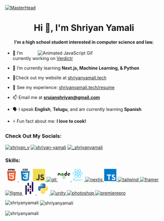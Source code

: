 [![MasterHead](https://i.imgur.com/cfuMtmK.png)](https://www.shriyanyamali.tech/)

<h1 align="center">Hi 👋, I'm Shriyan Yamali</h1>
<h4 align="center">I'm a high school student interested in computer science and law.</h4>
<img align="right" alt="Animated JavaScript Gif" width="400" src="https://media.giphy.com/media/JqmupuTVZYaQX5s094/giphy.gif">

- 🔭 I’m currently working on [Verdictr](https://verdictr.github.io/)

- 🌱 I’m currently learning **Next.js, Machine Learning, & Python**

- 🔗Check out my website at [shriyanyamali.tech](https://www.shriyanyamali.tech/)

- 📄 See my experience: [shriyanyamali.tech/resume](https://shriyanyamali.tech/resume)

- 📫 Email me at **srujanshriyan@gmail.com**

- 🗣️ I speak **English**, **Telugu**, and am currently learning **Spanish**

- ⚡ Fun fact about me: **I love to cook!**

<h3 align="left">Check Out My Socials:</h3>
<p align="left">
<a href="https://twitter.com/shriyan_y" target="blank"><img align="center" src="https://raw.githubusercontent.com/rahuldkjain/github-profile-readme-generator/master/src/images/icons/Social/twitter.svg" alt="shriyan_y" height="30" width="40" /></a>
<a href="https://linkedin.com/in/shriyan-yamali" target="blank"><img align="center" src="https://raw.githubusercontent.com/rahuldkjain/github-profile-readme-generator/master/src/images/icons/Social/linked-in-alt.svg" alt="shriyan-yamali" height="30" width="40" /></a>
<a href="https://instagram.com/_shriyanyamali" target="blank"><img align="center" src="https://raw.githubusercontent.com/rahuldkjain/github-profile-readme-generator/master/src/images/icons/Social/instagram.svg" alt="_shriyanyamali" height="30" width="40" /></a>
</p>

<h3 align="left">Skills:</h3>
<p align="left"> 
<a href="https://www.w3schools.com/html/" target="_blank" rel="noreferrer"> <img src="https://raw.githubusercontent.com/devicons/devicon/master/icons/html5/html5-original-wordmark.svg" alt="html5" width="40" height="40"/> </a>
<a href="https://www.w3schools.com/css/" target="_blank" rel="noreferrer"> <img src="https://raw.githubusercontent.com/devicons/devicon/master/icons/css3/css3-original-wordmark.svg" alt="css3" width="40" height="40"/> </a>
<a href="https://www.w3schools.com/js/DEFAULT.asp" target="_blank" rel="noreferrer"> <img src="https://raw.githubusercontent.com/devicons/devicon/master/icons/javascript/javascript-original.svg" alt="javascript" width="40" height="40"/> </a>
<a href="https://git-scm.com/" target="_blank" rel="noreferrer"> <img src="https://www.vectorlogo.zone/logos/git-scm/git-scm-icon.svg" alt="git" width="40" height="40"/> </a>
<a href="https://nodejs.org" target="_blank" rel="noreferrer"> <img src="https://raw.githubusercontent.com/devicons/devicon/master/icons/nodejs/nodejs-original-wordmark.svg" alt="nodejs" width="40" height="40"/> </a>
<a href="https://reactjs.org/" target="_blank" rel="noreferrer"> <img src="https://raw.githubusercontent.com/devicons/devicon/master/icons/react/react-original-wordmark.svg" alt="react" width="40" height="40"/> </a> 
<a href="https://nextjs.org/" target="_blank" rel="noreferrer"> <img src="https://miro.medium.com/v2/resize:fit:720/format:webp/1*yqQpg5pkNNY2NCdcmqVstw.png" alt="nextjs" width="40" height="40"/> </a>
<a href="https://www.typescriptlang.org/" target="_blank" rel="noreferrer"> <img src="https://raw.githubusercontent.com/devicons/devicon/master/icons/typescript/typescript-original.svg" alt="typescript" width="40" height="40"/> </a>
<a href="https://tailwindcss.com/" target="_blank" rel="noreferrer"> <img src="https://www.vectorlogo.zone/logos/tailwindcss/tailwindcss-icon.svg" alt="tailwind" width="40" height="40"/> </a>
<a href="https://www.framer.com/" target="_blank" rel="noreferrer"> <img src="https://www.vectorlogo.zone/logos/framer/framer-icon.svg" alt="framer" width="40" height="40"/> </a>
<a href="https://www.figma.com/" target="_blank" rel="noreferrer"> <img src="https://www.vectorlogo.zone/logos/figma/figma-icon.svg" alt="figma" width="40" height="40"/> </a>
<a href="https://pandas.pydata.org/" target="_blank" rel="noreferrer"> <img src="https://raw.githubusercontent.com/devicons/devicon/2ae2a900d2f041da66e950e4d48052658d850630/icons/pandas/pandas-original.svg" alt="pandas" width="40" height="40"/> </a>
<a href="https://www.python.org" target="_blank" rel="noreferrer"> <img src="https://raw.githubusercontent.com/devicons/devicon/master/icons/python/python-original.svg" alt="python" width="40" height="40"/> </a> 
<a href="https://unity.com/" target="_blank" rel="noreferrer"> <img src="https://www.vectorlogo.zone/logos/unity3d/unity3d-icon.svg" alt="unity" width="40" height="40"/> </a> 
<a href="https://www.adobe.com/products/premiere.html" target="_blank" rel="noreferrer"> <img src="https://upload.wikimedia.org/wikipedia/commons/a/af/Adobe_Photoshop_CC_icon.svg" alt="photoshop" width="40" height="40"/> </a> 
<a href="https://www.photoshop.com/en" target="_blank" rel="noreferrer"> <img src="https://upload.wikimedia.org/wikipedia/commons/4/40/Adobe_Premiere_Pro_CC_icon.svg" alt="premierepro" width="40" height="40"/> </a>
</p>


<p><img align="left" src="https://github-readme-stats.vercel.app/api/top-langs?username=shriyanyamali&show_icons=true&locale=en&layout=compact" alt="shriyanyamali" /></p>

<p>&nbsp;<img align="center" src="https://github-readme-stats.vercel.app/api?username=shriyanyamali&show_icons=true&locale=en" alt="shriyanyamali" /></p>

<p><img align="center" src="https://github-readme-streak-stats.herokuapp.com/?user=shriyanyamali&" alt="shriyanyamali" /></p>
